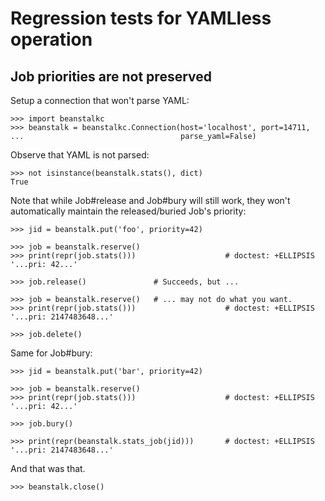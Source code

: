 Regression tests for YAMLless operation
=======================================

Job priorities are not preserved
--------------------------------

Setup a connection that won't parse YAML:

    >>> import beanstalkc
    >>> beanstalk = beanstalkc.Connection(host='localhost', port=14711,
    ...                                   parse_yaml=False)

Observe that YAML is not parsed:

    >>> not isinstance(beanstalk.stats(), dict)
    True

Note that while Job#release and Job#bury will still work, they won't
automatically maintain the released/buried Job's priority:

    >>> jid = beanstalk.put('foo', priority=42)

    >>> job = beanstalk.reserve()
    >>> print(repr(job.stats()))                    # doctest: +ELLIPSIS
    '...pri: 42...'

    >>> job.release()               # Succeeds, but ...

    >>> job = beanstalk.reserve()   # ... may not do what you want.
    >>> print(repr(job.stats()))                    # doctest: +ELLIPSIS
    '...pri: 2147483648...'

    >>> job.delete()

Same for Job#bury:

    >>> jid = beanstalk.put('bar', priority=42)

    >>> job = beanstalk.reserve()
    >>> print(repr(job.stats()))                    # doctest: +ELLIPSIS
    '...pri: 42...'

    >>> job.bury()

    >>> print(repr(beanstalk.stats_job(jid)))       # doctest: +ELLIPSIS
    '...pri: 2147483648...'

And that was that.

    >>> beanstalk.close()

